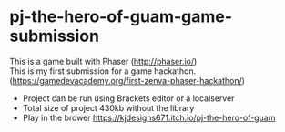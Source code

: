# pj-the-hero-of-guam-game-submission
This is a game built with Phaser (http://phaser.io/)   
This is my first submission for a game hackathon. (https://gamedevacademy.org/first-zenva-phaser-hackathon/)   
- Project can be run using Brackets editor or a localserver
- Total size of project 430kb without the library
- Play in the brower https://kjdesigns671.itch.io/pj-the-hero-of-guam